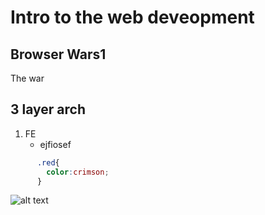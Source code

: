 # Intro to the web deveopment
## Browser Wars1
 The war 

## 3 layer arch
1. FE
    - ejfiosef

```css
      .red{
        color:crimson;
      }
```

![alt text](https://images.pexels.com/photos/346529/pexels-photo-346529.jpeg?cs=srgb&dl=pexels-bri-schneiter-28802-346529.jpg&fm=jpg)

